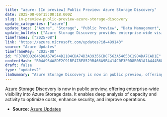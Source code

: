 ```yaml
---
title: "azure: [In preview] Public Preview: Azure Storage Discovery"
date: 2025-08-06T15:00:18.000Z
slug: in-preview-public-preview-azure-storage-discovery
update_categories: ["azure"]
update_tags: ["Azure", "Storage", "Public Preview", "Data Management", "Cost Optimization", "Security"]
update_bullets: ["Azure Storage Discovery provides enterprise-wide visibility into Azure Storage data estate.", "Offers insights into used capacity and activity that were previously unavailable.", "Helps optimize costs and enhance security through detailed analysis.", "Aims to improve operational efficiency with better data insights."]
timeframes: ["2025-08"]
link: "https://azure.microsoft.com/updates?id=499143"
source: "Azure Updates"
timeframeKey: "2025-08"
id: "F3786DD2646D8A67A544D2184CDA74D3A39356CDCF563A54653C1984DA7CAD1E"
contentHash: "B04A954A8DE2C91BF478F8529B466A9B4414C0F3F0D8B0B1A1A444B685B82EA8"
draft: false
type: "updates2"
llmSummary: "Azure Storage Discovery is now in public preview, offering enterprise-wide visibility into Azure Storage data. It enables deep analysis of capacity and activity to optimize costs, enhance security, and improve operations."
---
```


Azure Storage Discovery is now in public preview, offering enterprise-wide visibility into Azure Storage data. It enables deep analysis of capacity and activity to optimize costs, enhance security, and improve operations.

- **Source:** [Azure Updates](https://azure.microsoft.com/updates?id=499143)
